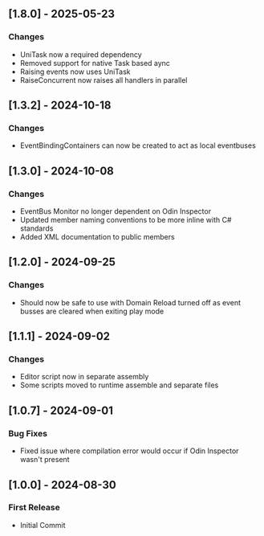 ## [1.8.0] - 2025-05-23
### Changes
- UniTask now a required dependency
- Removed support for native Task based aync
- Raising events now uses UniTask
- RaiseConcurrent now raises all handlers in parallel

## [1.3.2] - 2024-10-18
### Changes
- EventBindingContainers can now be created to act as local eventbuses

## [1.3.0] - 2024-10-08
### Changes
- EventBus Monitor no longer dependent on Odin Inspector
- Updated member naming conventions to be more inline with C# standards
- Added XML documentation to public members

## [1.2.0] - 2024-09-25
### Changes
- Should now be safe to use with Domain Reload turned off as event busses are cleared when exiting play mode


## [1.1.1] - 2024-09-02
### Changes
- Editor script now in separate assembly
- Some scripts moved to runtime assemble and separate files

## [1.0.7] - 2024-09-01
### Bug Fixes
- Fixed issue where compilation error would occur if Odin Inspector wasn't present


## [1.0.0] - 2024-08-30
### First Release
- Initial Commit